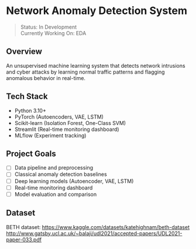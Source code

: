 # Network Anomaly Detection System

> Status: In Development<br>
> Currently Working On: EDA

## Overview
An unsupervised machine learning system that detects network intrusions and cyber attacks by learning normal traffic patterns and flagging anomalous behavior in real-time.

## Tech Stack
- Python 3.10+
- PyTorch (Autoencoders, VAE, LSTM)
- Scikit-learn (Isolation Forest, One-Class SVM)
- Streamlit (Real-time monitoring dashboard)
- MLflow (Experiment tracking)

## Project Goals
- [ ] Data pipeline and preprocessing
- [ ] Classical anomaly detection baselines
- [ ] Deep learning models (Autoencoder, VAE, LSTM)
- [ ] Real-time monitoring dashboard
- [ ] Model evaluation and comparison

## Dataset
BETH dataset: https://www.kaggle.com/datasets/katehighnam/beth-dataset<br>
http://www.gatsby.ucl.ac.uk/~balaji/udl2021/accepted-papers/UDL2021-paper-033.pdf
